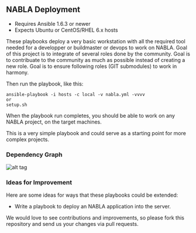 ## NABLA Deployment

- Requires Ansible 1.6.3 or newer
- Expects Ubuntu or CentOS/RHEL 6.x hosts

These playbooks deploy a very basic workstation with all the required tool needed for a developper or buildmaster or devops to work on NABLA.
Goal of this project is to integrate of several roles done by the community. 
Goal is to contribuate to the community as much as possible instead of creating a new role.
Goal is to ensure following roles (GIT submodules) to work in harmony.

Then run the playbook, like this:

	ansible-playbook -i hosts -c local -v nabla.yml -vvvv
	or
	setup.sh

When the playbook run completes, you should be able to work on any NABLA project, on the target machines.

This is a very simple playbook and could serve as a starting point for more complex projects. 

### Dependency Graph

![alt tag](https://github.com/AlbanAndrieu/ansible-nabla/tree/master/roles/test.png "Dependency Graph")

### Ideas for Improvement

Here are some ideas for ways that these playbooks could be extended:

- Write a playbook to deploy an NABLA application into the server.

We would love to see contributions and improvements, so please fork this
repository and send us your changes via pull requests.
